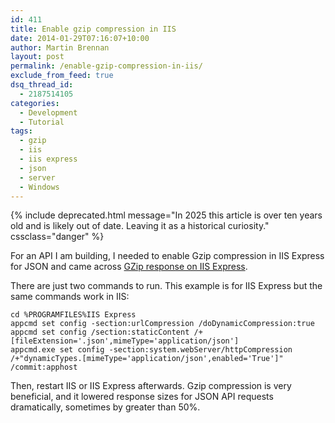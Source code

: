 ```yaml
---
id: 411
title: Enable gzip compression in IIS
date: 2014-01-29T07:16:07+10:00
author: Martin Brennan
layout: post
permalink: /enable-gzip-compression-in-iis/
exclude_from_feed: true
dsq_thread_id:
  - 2187514105
categories:
  - Development
  - Tutorial
tags:
  - gzip
  - iis
  - iis express
  - json
  - server
  - Windows
---
```


{% include deprecated.html message="In 2025 this article is over ten years old and is likely out of date. Leaving it as a historical curiosity." cssclass="danger" %}

For an API I am building, I needed to enable Gzip compression in IIS Express for JSON and came across [GZip response on IIS Express](http://stackoverflow.com/questions/10102743/gzip-response-on-iis-express).

There are just two commands to run. This example is for IIS Express but the same commands work in IIS:

```shell
cd %PROGRAMFILES%IIS Express
appcmd set config -section:urlCompression /doDynamicCompression:true
appcmd set config /section:staticContent /+[fileExtension='.json',mimeType='application/json']
appcmd.exe set config -section:system.webServer/httpCompression /+"dynamicTypes.[mimeType='application/json',enabled='True']" /commit:apphost
```

Then, restart IIS or IIS Express afterwards. Gzip compression is very beneficial, and it lowered response sizes for JSON API requests dramatically, sometimes by greater than 50%.
